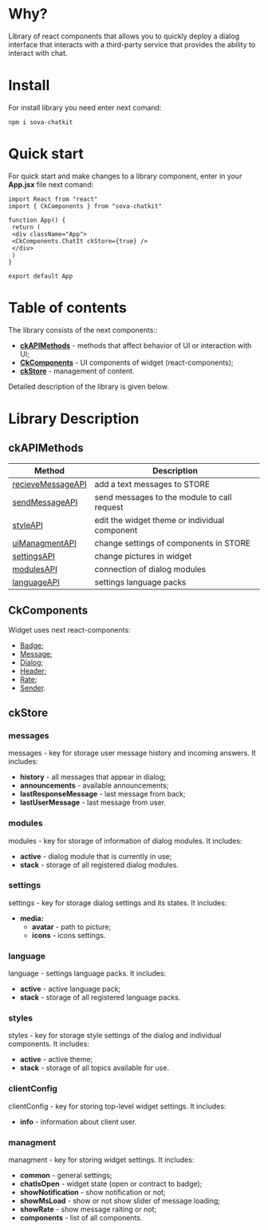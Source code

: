 # Why?
Library of react components that allows you to quickly deploy a dialog interface that interacts with a third-party service that provides the ability to interact with chat.

# Install
For install library you need enter next comand:
```
npm i sova-chatkit
```

# Quick start
For quick start and make changes to a library component, enter in your **App.jsx** file next comand: 
```
import React from "react"
import { CkComponents } from "sova-chatkit"
 
function App() {
 return (
 <div className="App">
 <CkComponents.ChatIt ckStore={true} />
 </div>
 )
}
 
export default App
```

# Table of contents
The library consists of the next components::
* **[ckAPIMethods](#1)** - methods that affect behavior of UI or interaction with UI;  
* **[CkComponents](#2)** - UI components of widget (react-components);  
* **[ckStore](#3)** - management of content.  

Detailed description of the library is given below.
 
# Library Description
## ckAPIMethods <a name="1"></a>
| Method                                                                                                                                | Description    | 
|---------------------------------------------------------------------------------------------------------------------------------------|---------------------| 
| [recieveMessageAPI](https://github.com/sovaai/chatKit-lib/blob/master/docs/apimethods/recieveMessageAPI.md "Read about this method")  | add a text messages to STORE  |
| [sendMessageAPI](https://github.com/sovaai/chatKit-lib/blob/master/docs/apimethods/sendMessageAPI.md "Read about this method")        | send messages to the module to call request     | 
| [styleAPI](https://github.com/sovaai/chatKit-lib/blob/master/docs/apimethods/styleAPI.md "Read about this method")                    | edit the widget theme or individual component     | 
| [uiManagmentAPI](https://github.com/sovaai/chatKit-lib/blob/master/docs/apimethods/uiManagmentAPI.md "Read about this method")        | change settings of components in STORE     |
| [settingsAPI](https://github.com/sovaai/chatKit-lib/blob/master/docs/apimethods/settingsAPI.md "Read about this method")              | change pictures in widget     | 
| [modulesAPI](https://github.com/sovaai/chatKit-lib/blob/master/docs/apimethods/modulesAPI.md "Read about this method")                | connection of dialog modules   |
| [languageAPI](https://github.com/sovaai/chatKit-lib/blob/master/docs/apimethods/languageAPI%20.md "Read about this method")           | settings language packs    |
 
## CkComponents <a name="2"></a>
Widget uses next react-components:
* [Badge](https://github.com/sovaai/chatKit-lib/blob/master/docs/components/badge.md "Read about badge");  
* [Message](https://github.com/sovaai/chatKit-lib/blob/master/docs/components/message.md "Read about message");  
* [Dialog](https://github.com/sovaai/chatKit-lib/blob/master/docs/components/dialog.md "Read about dialog");  
* [Header](https://github.com/sovaai/chatKit-lib/blob/master/docs/components/header.md "Read about header");  
* [Rate](https://github.com/sovaai/chatKit-lib/blob/master/docs/components/rate.md "Read about rate");  
* [Sender](https://github.com/sovaai/chatKit-lib/blob/master/docs/components/sender.md "Read about sender").
 
## ckStore<a name="3"></a>
### **messages**  
messages - key for storage user message history and incoming answers. It includes:  
* **history** - all messages that appear in dialog;  
* **announcements** - available announcements;  
* **lastResponseMessage** - last message from back;  
* **lastUserMessage** - last message from user.  

### **modules**  
modules - key for storage of information of dialog modules. It includes:  
* **active** - dialog module that is currently in use;  
* **stack** - storage of all registered dialog modules.  

### **settings** 
settings - key for storage dialog settings and its states. It includes:  
* **media:**
   * **avatar** - path to picture;  
   * **icons** - icons settings.  
   
### **language** 
language - settings language packs. It includes:  
* **active** - active language pack;  
* **stack** - storage of all registered language packs.  

### **styles** 
styles - key for storage style settings of the dialog and individual components. It includes:  
* **active** - active theme;  
* **stack** - storage of all topics available for use.  

### **clientConfig** 
clientConfig - key for storing top-level widget settings. It includes:  
* **info** - information about client user.  

### **managment** 
managment - key for storing widget settings. It includes:  
* **common** - general settings;  
* **chatIsOpen** - widget state (open or contract to badge);  
* **showNotification** - show notification or not;  
* **showMsLoad** - show or not show slider of message loading;  
* **showRate** - show message raiting or not;  
* **components** - list of all components.  
